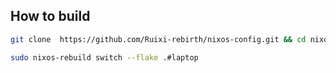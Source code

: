 ## How to build 
```bash
git clone  https://github.com/Ruixi-rebirth/nixos-config.git && cd nixos-config

sudo nixos-rebuild switch --flake .#laptop
```
